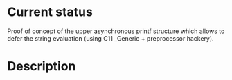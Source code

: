 Current status
==============
Proof of concept of the upper asynchronous printf structure which allows to
defer the string evaluation (using C11 _Generic + preprocessor hackery).

Description
===========

